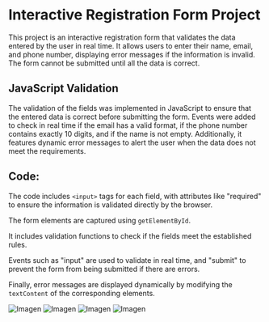 # Interactive Registration Form Project

This project is an interactive registration form that validates the data entered by the user in real time. It allows users to enter their name, email, and phone number, displaying error messages if the information is invalid. The form cannot be submitted until all the data is correct.

## JavaScript Validation

The validation of the fields was implemented in JavaScript to ensure that the entered data is correct before submitting the form. Events were added to check in real time if the email has a valid format, if the phone number contains exactly 10 digits, and if the name is not empty. Additionally, it features dynamic error messages to alert the user when the data does not meet the requirements.

## Code:

The code includes `<input>` tags for each field, with attributes like "required" to ensure the information is validated directly by the browser.

The form elements are captured using `getElementById`.

It includes validation functions to check if the fields meet the established rules.

Events such as "input" are used to validate in real time, and "submit" to prevent the form from being submitted if there are errors.

Finally, error messages are displayed dynamically by modifying the `textContent` of the corresponding elements.



![Imagen](Img/Form2.JPG)
![Imagen](Img/Form3.JPG)
![Imagen](Img/Form4.JPG)
![Imagen](Img/Form1.JPG)




